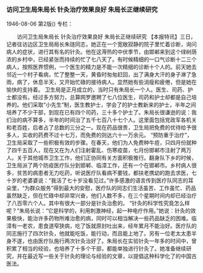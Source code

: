 ### 访问卫生局朱局长  针灸治疗效果良好  朱局长正继续研究

1946-08-06
第2版()
专栏：

　　访问卫生局朱局长
    针灸治疗效果良好
    朱局长正继续研究
    【本报特讯】三日，记者往访边区卫生局局长朱琏同志，她正在一个宽敞寂静的院子里忙着诊断，询问病人的症状，进行其有名的针灸。他在这溽热的中伏季节，由邯郸来到这个绿树荫浓的乡村中，已经紧张而持续的忙了七八天了。有时候精细的一口气诊断十二三个病人，按照医界惯例，一个医生的精力是不能一次精细的诊断十个人的。前天她去邻近一个村子看病，忙了整整一天，黄昏时匆匆赶回，出了满身大汗的身子淋了急雨，病了，休息半天，又开始忙碌的接待病人。显然她有些消瘦和疲倦，但是她在愉快的支持着。
    卫生局是正月成立的，当时只有朱局长一个人。医生、司药、护士都没有。经过多方努力，总算网罗邀聘了七八位医生，司药和护士却都是自己培养的。他们采取“小先生”制，医生教护士，学会了的护士教新来的护士，半年之间培养了不少干部，到现在已有四个司药，三十多个护士了。朱局长很谦逊的说：我们治的病不算多，半年的时间治了五千七百八十七个人。这里面包括党政军各机关和老百姓，后者占了总数的三分之一。现在药品很贵，卫生局把免费的优待给予很多人，实收的药费不过十七万，而免费的则达六十一万余元。
    “预防重于治疗”，卫生局采取了一些积极有效的步骤。在春天，他们为人免费种牛痘，只四月份就种了四千五百人，现在又在为人们注射霍乱、伤寒疫苗，七月份邯郸市注射了两万人。关于其他城市卫生工作，他们正协同有关方面积极推行。翻身队下乡的时候，卫生局派了两个防疫医疗队分到邯郸、临漳工作，还有一个在邯郸市。乡村病人很多，贫苦的病患者无力吃药，听说医疗队看病不要钱，都扶老携幼的跑去求医，七十岁的老婆婆说：“我活了七十岁没看见过。”许多感激的语言传到医疗队同志的耳朵里，“为群众服务”得到最大的安慰，医疗队的同志们生活虽苦、工作虽忙、药品虽然缺乏，但在忙碌中却非常兴奋，他们人数不多，在三个星期时间内却已经治疗了八百零六个人。其中有很大一部分是针灸治愈的。
    “针灸的科学性究竟怎么样呢？”朱局长说：“它是科学的，利用刺激神经，起一种电疗作用。”她说：针灸的效果极快，能治许多药物所难治愈的病，同时可以相当解决一些药品缺乏的困难。临漳有一老农，患食道窄狭病，吃了饭就原封吐出来，经年累月不能治好。医疗队的同志施行了四次针灸，他就能吃饭，能行动，而且能上地了。另有一位老太太患半身不遂，也由医疗队施行两次针灸治好了。朱局长在实验针灸一年多的时间中，曾积累了相当的经验，也培养了十多个干部，都能单独进行针灸了。她准备继续研究，并在最近写一些关于针灸的理论与经验的文章，以提倡这种科学化了的中国古医法。
